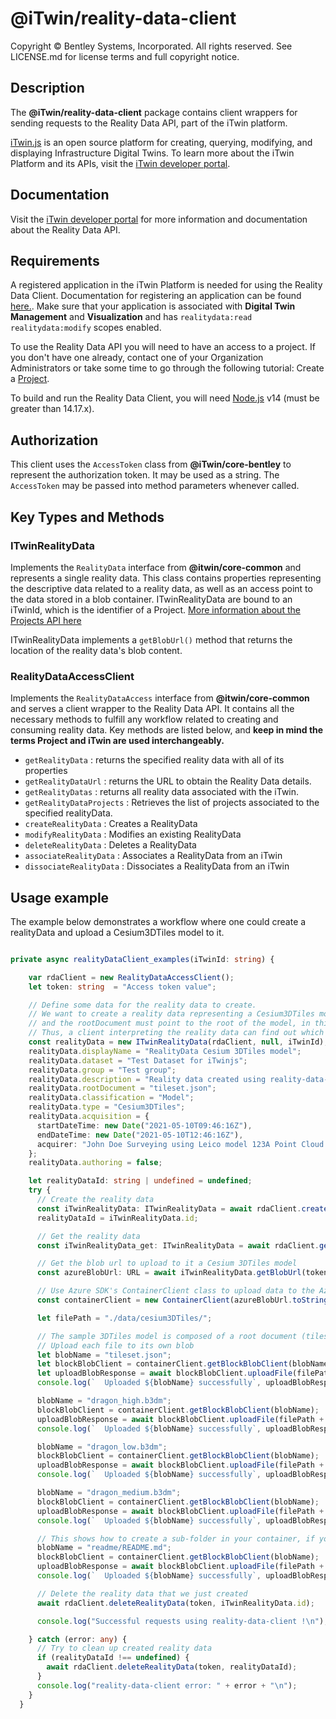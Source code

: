# @iTwin/reality-data-client

Copyright © Bentley Systems, Incorporated. All rights reserved. See LICENSE.md for license terms and full copyright notice.

## Description

The __@iTwin/reality-data-client__ package contains client wrappers for sending requests to the Reality Data API, part of the iTwin platform.

[iTwin.js](http://www.itwinjs.org) is an open source platform for creating, querying, modifying, and displaying Infrastructure Digital Twins. To learn more about the iTwin Platform and its APIs, visit the [iTwin developer portal](https://developer.bentley.com/).

## Documentation

Visit the [iTwin developer portal](https://developer.bentley.com/apis/reality-data/) for more information and documentation about the Reality Data API.

## Requirements

A registered application in the iTwin Platform is needed for using the Reality Data Client. Documentation for registering an application can be found [here.](https://developer.bentley.com/tutorials/register-and-modify-application/). Make sure that your application is associated with **Digital Twin Management** and **Visualization** and has `realitydata:read realitydata:modify` scopes enabled. 

To use the Reality Data API you will need to have an access to a project. If you don't have one already, contact one of your Organization Administrators or take some time to go through the following tutorial: Create a [Project](https://developer.bentley.com/tutorials/create-and-query-projects-guide).

To build and run the Reality Data Client, you will need [Node.js](https://nodejs.org/en/) v14 (must be greater than 14.17.x).

## Authorization

This client uses the `AccessToken` class from  __@iTwin/core-bentley__ to represent the authorization token. It may be used as a string. The `AccessToken` may be passed into method parameters whenever called.

## Key Types and Methods

### ITwinRealityData

Implements the `RealityData` interface from  __@itwin/core-common__ and represents a single reality data. This class contains properties representing the descriptive data related to a reality data, as well as an access point to the data stored in a blob container. ITwinRealityData are bound to an iTwinId, which is the identifier of a Project. [More information about the Projects API here](https://developer.bentley.com/apis/projects/overview/)

ITwinRealityData implements a `getBlobUrl()` method that returns the location of the reality data's blob content.

### RealityDataAccessClient

Implements the `RealityDataAccess` interface from  __@itwin/core-common__ and serves a client wrapper to the Reality Data API. It contains all the necessary methods to fulfill any workflow related to creating and consuming reality data. Key methods are listed below, and **keep in mind the terms Project and iTwin are used interchangeably.**

- `getRealityData` : returns the specified reality data with all of its properties
- `getRealityDataUrl` :  returns the URL to obtain the Reality Data details.
- `getRealityDatas` : returns all reality data associated with the iTwin.
- `getRealityDataProjects` : Retrieves the list of projects associated to the specified realityData.
- `createRealityData` : Creates a RealityData
- `modifyRealityData` : Modifies an existing RealityData
- `deleteRealityData` : Deletes a RealityData
- `associateRealityData` : Associates a RealityData from an iTwin
- `dissociateRealityData` : Dissociates a RealityData from an iTwin

## Usage example

The example below demonstrates a workflow where one could create a realityData and upload a Cesium3DTiles model to it.

```ts

private async realityDataClient_examples(iTwinId: string) {

    var rdaClient = new RealityDataAccessClient();
    let token: string  = "Access token value";

    // Define some data for the reality data to create.
    // We want to create a reality data representing a Cesium3DTiles model, so the type of the reality data must be "Cesium3DTiles" 
    // and the rootDocument must point to the root of the model, in this case "tileset.json". 
    // Thus, a client interpreting the reality data can find out which file format it handles, and what is the index (or root) of the data (tileset.json).
    const realityData = new ITwinRealityData(rdaClient, null, iTwinId);
    realityData.displayName = "RealityData Cesium 3DTiles model";
    realityData.dataset = "Test Dataset for iTwinjs";
    realityData.group = "Test group";
    realityData.description = "Reality data created using reality-data-client";
    realityData.rootDocument = "tileset.json";
    realityData.classification = "Model";
    realityData.type = "Cesium3DTiles";
    realityData.acquisition = {
      startDateTime: new Date("2021-05-10T09:46:16Z"),
      endDateTime: new Date("2021-05-10T12:46:16Z"),
      acquirer: "John Doe Surveying using Leico model 123A Point Cloud Scanner",
    };
    realityData.authoring = false;

    let realityDataId: string | undefined = undefined;
    try {
      // Create the reality data
      const iTwinRealityData: ITwinRealityData = await rdaClient.createRealityData(token, iTwinId, realityData);
      realityDataId = iTwinRealityData.id;

      // Get the reality data
      const iTwinRealityData_get: ITwinRealityData = await rdaClient.getRealityData(token, iTwinId, iTwinRealityData.id);

      // Get the blob url to upload to it a Cesium 3DTiles model
      const azureBlobUrl: URL = await iTwinRealityData.getBlobUrl(token, "", true);

      // Use Azure SDK's ContainerClient class to upload data to the Azure blob
      const containerClient = new ContainerClient(azureBlobUrl.toString());

      let filePath = "./data/cesium3DTiles/";

      // The sample 3DTiles model is composed of a root document (tileset.json) and three b3dm files.
      // Upload each file to its own blob
      let blobName = "tileset.json";
      let blockBlobClient = containerClient.getBlockBlobClient(blobName);
      let uploadBlobResponse = await blockBlobClient.uploadFile(filePath + "tileset.json");
      console.log(`  Uploaded ${blobName} successfully`, uploadBlobResponse.requestId);

      blobName = "dragon_high.b3dm";
      blockBlobClient = containerClient.getBlockBlobClient(blobName);
      uploadBlobResponse = await blockBlobClient.uploadFile(filePath + "dragon_high.b3dm");
      console.log(`  Uploaded ${blobName} successfully`, uploadBlobResponse.requestId);

      blobName = "dragon_low.b3dm";
      blockBlobClient = containerClient.getBlockBlobClient(blobName);
      uploadBlobResponse = await blockBlobClient.uploadFile(filePath + "dragon_low.b3dm");
      console.log(`  Uploaded ${blobName} successfully`, uploadBlobResponse.requestId);

      blobName = "dragon_medium.b3dm";
      blockBlobClient = containerClient.getBlockBlobClient(blobName);
      uploadBlobResponse = await blockBlobClient.uploadFile(filePath + "dragon_medium.b3dm");
      console.log(`  Uploaded ${blobName} successfully`, uploadBlobResponse.requestId);

      // This shows how to create a sub-folder in your container, if you ever need to.
      blobName = "readme/README.md";
      blockBlobClient = containerClient.getBlockBlobClient(blobName);
      uploadBlobResponse = await blockBlobClient.uploadFile(filePath + "readme/README.md");
      console.log(`  Uploaded ${blobName} successfully`, uploadBlobResponse.requestId);

      // Delete the reality data that we just created
      await rdaClient.deleteRealityData(token, iTwinRealityData.id);

      console.log("Successful requests using reality-data-client !\n");

    } catch (error: any) {
      // Try to clean up created reality data
      if (realityDataId !== undefined) {
        await rdaClient.deleteRealityData(token, realityDataId);
      }
      console.log("reality-data-client error: " + error + "\n");
    }
  }

```
